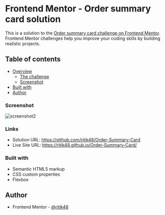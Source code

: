 # Frontend Mentor - Order summary card solution

This is a solution to the [Order summary card challenge on Frontend Mentor](https://www.frontendmentor.io/challenges/order-summary-component-QlPmajDUj). Frontend Mentor challenges help you improve your coding skills by building realistic projects. 

## Table of contents

- [Overview](#overview)
  - [The challenge](#the-challenge)
  - [Screenshot](#screenshot)
- [Built with](#built-with)
- [Author](#author)


### Screenshot
![screenshot2](https://user-images.githubusercontent.com/84488726/176028591-d8feb79e-d2ad-423c-a988-b066f63b9269.png)


### Links

- Solution URL: https://github.com/ritik48/Order-Summary-Card
- Live Site URL: https://ritik48.github.io/Order-Summary-Card/

### Built with

- Semantic HTML5 markup
- CSS custom properties
- Flexbox


## Author

- Frontend Mentor - [@ritik48](https://www.frontendmentor.io/profile/yourusername)
